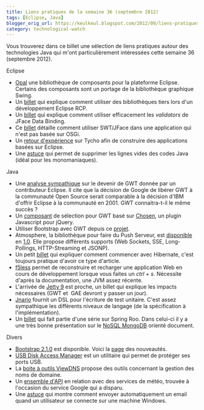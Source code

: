 ```yaml
---
title: Liens pratiques de la semaine 36 (septembre 2012)
tags: [Eclipse, Java]
blogger_orig_url: https://keulkeul.blogspot.com/2012/09/liens-pratiques-de-la-semaine.html
category: technological-watch
---
```


Vous trouverez dans ce billet une sélection de liens pratiques autour des technologies Java qui m'ont particulièrement intéressées cette semaine 36 (septembre 2012).

Eclipse

* [Opal](http://code.google.com/a/eclipselabs.org/p/opal/) une bibliothèque de composants pour la plateforme Eclipse. Certains des composants sont un portage de la bibliothèque graphique Swing.
* Un [billet](http://eclipsesource.com/blogs/2012/08/18/using-shared-libraries-with-eclipse-rcp) qui explique comment utiliser des bibliothèques tiers lors d'un développement Eclipse RCP.
* Un [billet](http://eclipsesource.com/blogs/2012/08/22/improving-reuse-of-jface-data-binding-validators/) qui explique comment utiliser efficacement les _validators_ de JFace Data Binding.
* Ce [billet](http://vzurczak.wordpress.com/2012/08/23/using-swt-and-jface-with-maven-in-non-osgi-projects/) détaille comment utiliser SWT/JFace dans une application qui n'est pas basée sur OSGi.
* Un [retour d'expérience](http://eclipsesource.com/blogs/2012/08/26/building-an-eclipse-project-with-tycho-experience-report/) sur Tycho afin de construire des applications basées sur Eclipse.
* Une [astuce](http://java.dzone.com/articles/removing-blank-lines-eclipse) qui permet de supprimer les lignes vides des codes Java (idéal pour les monomaniaques).

Java

* Une [analyse sympathique](http://eclipsesource.com/blogs/2012/08/15/the-future-of-gwt/) sur le devenir de GWT donnée par un contributeur Eclipse. Il cite que la décision de Google de libérer GWT à la communauté Open Source serait comparable à la décision d'IBM d'offrir Eclipse à la communauté en 2001. GWT connaitra-t-il le même succès ?
* Un [composant](http://jdramaix.github.com/gwtchosen/) de sélection pour GWT basé sur [Chosen](http://harvesthq.github.com/chosen/), un plugin Javascript pour jQuery.
* Utiliser Bootstrap avec GWT depuis ce [projet](http://gwtbootstrap.github.com/).
* Atmosphere, la bibliothèque pour faire du Push Serveur, est [disponible](http://jfarcand.wordpress.com/2012/09/04/atmosphere-1-0-the-asynchronous-javascriptjava-framework-now-available/) en [1.0](https://github.com/Atmosphere/atmosphere). Elle propose différents supports (Web Sockets, SSE, Long-Pollings, HTTP-Streaming et JSONP).
* Un petit [billet](http://ocpsoft.org/java/getting-started-quickly-with-hibernate-annotations/) qui expliquer comment commencer avec Hibernate, c'est toujours pratique d'avoir ce type d'article.
* [f5less](http://sky87.github.com/f5less/) permet de reconstruire et recharger une application Web en cours de développement lorsque vous faites un _ctrl + s._ Nécessite d'après la documentation, une JVM assez récente.
* L'arrivée de [Jetty 9](http://webtide.intalio.com/2012/08/jetty-9-its-coming/) est proche, un billet qui explique les impacts nécessaires (GWT et  GAE devront y passer un jour).
* [Jnario](http://jnario.org/) fournit un DSL pour l'écriture de test unitaire. C'est assez sympathique les différents niveaux de langage (de la spécification à l'implémentation).
* Un [billet](http://www.ibm.com/developerworks/java/library/os-springroo7) qui fait partie d'une série sur Spring Roo. Dans celui-ci il y a une très bonne présentation sur le [NoSQL MongoDB](http://www.mongodb.org/) orienté document.

Divers

* [Bootstrap 2.1.0](http://twitter.github.com/bootstrap/) est disponible. Voici la [page](http://blog.getbootstrap.com/2012/08/20/bootstrap-2-1-0-released/) des nouveautés. 
* [USB Disk Access Manager](http://www.wenovo.com/freeware/usb-disks-access-manager-freeware.php) est un utilitaire qui permet de protéger ses ports USB.
* La [boite à outils ViewDNS](http://viewdns.info/) propose des outils concernant la gestion des noms de domaine.
* Un [ensemble d'API](http://www.blogger.com/%20http://www.programmableweb.com/apitag/weather) en relation avec des services de météo, trouvée à l'occasion du service Google qui a disparu.
* Une [astuce](http://m.lifehacker.com/5941294/use-windows-task-scheduler-to-get-email-notifications-when-someone-logs-into-your-computer) qui montre comment envoyer automatiquement un email quand un utilisateur se connecte sur une machine Windows.
